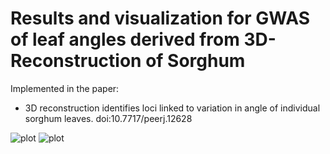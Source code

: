 # Results and visualization for GWAS of leaf angles derived from 3D-Reconstruction of Sorghum

Implemented in the paper:

  * 3D reconstruction identifies loci linked to variation in angle of individual sorghum leaves. doi:10.7717/peerj.12628


![plot](https://github.com/mtross2/Sorghum-3D-Reconstruction/Fig_2.png)
![plot](https://github.com/mtross2/Sorghum-3D-Reconstruction/Fig_3.png)
